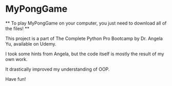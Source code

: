 # MyPongGame

** To play MyPongGame on your computer, you just need to download all of the files! **

This project is a part of The Complete Python Pro Bootcamp by Dr. Angela Yu, available on Udemy.

I took some hints from Angela, but the code itself is mostly the result of my own work.

It drastically improved my understanding of OOP.

Have fun!
